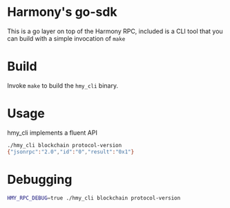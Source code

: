 # Harmony's go-sdk

This is a go layer on top of the Harmony RPC, included is a CLI tool that you can build with a
simple invocation of `make`

# Build

Invoke `make` to build the `hmy_cli` binary.

# Usage

hmy_cli implements a fluent API

```bash
./hmy_cli blockchain protocol-version
{"jsonrpc":"2.0","id":"0","result":"0x1"}
```

# Debugging

```bash
HMY_RPC_DEBUG=true ./hmy_cli blockchain protocol-version
```
